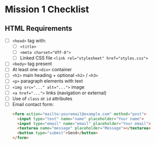 # Mission 1 Checklist

## HTML Requirements
- [ ] `<head>` tag with:
  - [ ] `<title>`
  - [ ] `<meta charset="UTF-8">`
  - [ ] Linked CSS file `<link rel="stylesheet" href="styles.css">`
- [ ] `<body>` tag present
- [ ] At least one `<div>` container
- [ ] `<h1>` main heading + optional `<h2>` / `<h3>`
- [ ] `<p>` paragraph elements with text
- [ ] `<img src="..." alt="...">` image
- [ ] `<a href="...">` links (navigation or external)
- [ ] Use of `class` or `id` attributes
- [ ] Email contact form:
  ```html
  <form action="mailto:youremail@example.com" method="post">
    <input type="text" name="name" placeholder="Your name">
    <input type="email" name="email" placeholder="Your email">
    <textarea name="message" placeholder="Message"></textarea>
    <button type="submit">Send</button>
  </form>
